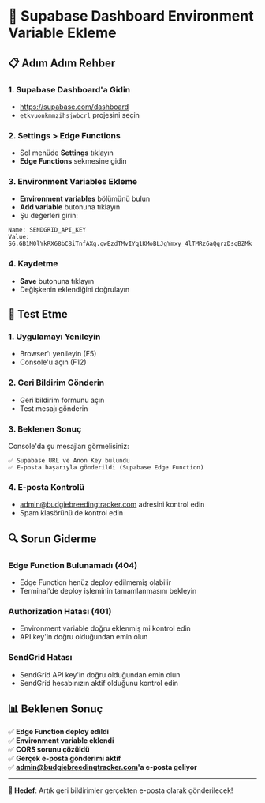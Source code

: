 # 🔧 Supabase Dashboard Environment Variable Ekleme

## 📋 Adım Adım Rehber

### 1. Supabase Dashboard'a Gidin
- https://supabase.com/dashboard
- `etkvuonkmmzihsjwbcrl` projesini seçin

### 2. Settings > Edge Functions
- Sol menüde **Settings** tıklayın
- **Edge Functions** sekmesine gidin

### 3. Environment Variables Ekleme
- **Environment variables** bölümünü bulun
- **Add variable** butonuna tıklayın
- Şu değerleri girin:

```
Name: SENDGRID_API_KEY
Value: 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
```

### 4. Kaydetme
- **Save** butonuna tıklayın
- Değişkenin eklendiğini doğrulayın

## 🧪 Test Etme

### 1. Uygulamayı Yenileyin
- Browser'ı yenileyin (F5)
- Console'u açın (F12)

### 2. Geri Bildirim Gönderin
- Geri bildirim formunu açın
- Test mesajı gönderin

### 3. Beklenen Sonuç
Console'da şu mesajları görmelisiniz:
```
✅ Supabase URL ve Anon Key bulundu
✅ E-posta başarıyla gönderildi (Supabase Edge Function)
```

### 4. E-posta Kontrolü
- admin@budgiebreedingtracker.com adresini kontrol edin
- Spam klasörünü de kontrol edin

## 🔍 Sorun Giderme

### Edge Function Bulunamadı (404)
- Edge Function henüz deploy edilmemiş olabilir
- Terminal'de deploy işleminin tamamlanmasını bekleyin

### Authorization Hatası (401)
- Environment variable doğru eklenmiş mi kontrol edin
- API key'in doğru olduğundan emin olun

### SendGrid Hatası
- SendGrid API key'in doğru olduğundan emin olun
- SendGrid hesabınızın aktif olduğunu kontrol edin

## 📊 Beklenen Sonuç

✅ **Edge Function deploy edildi**  
✅ **Environment variable eklendi**  
✅ **CORS sorunu çözüldü**  
✅ **Gerçek e-posta gönderimi aktif**  
✅ **admin@budgiebreedingtracker.com'a e-posta geliyor**  

---

**🎯 Hedef**: Artık geri bildirimler gerçekten e-posta olarak gönderilecek! 
